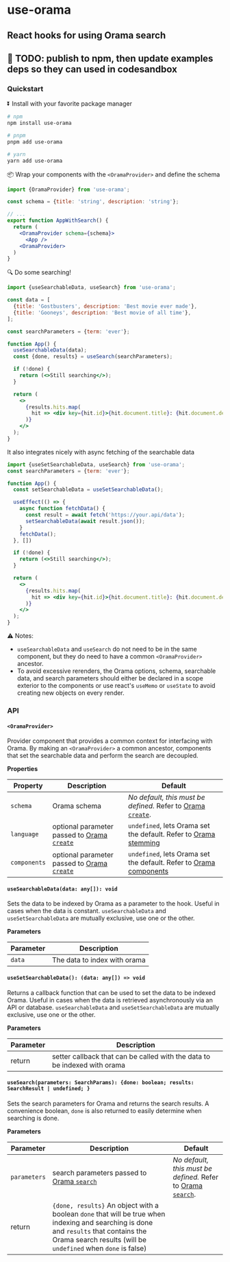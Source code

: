 # use-orama

## React hooks for using Orama search

## 🚧 TODO: publish to npm, then update examples deps so they can used in codesandbox

### Quickstart

⏬ Install with your favorite package manager

```bash
# npm
npm install use-orama

# pnpm
pnpm add use-orama

# yarn
yarn add use-orama
```

📦 Wrap your components with the `<OramaProvider>` and define the schema

```jsx
import {OramaProvider} from 'use-orama';

const schema = {title: 'string', description: 'string'};

// ...
export function AppWithSearch() {
  return (
    <OramaProvider schema={schema}>
      <App />
    <OramaProvider>
  )
}
```

🔍 Do some searching!

```jsx
import {useSearchableData, useSearch} from 'use-orama';

const data = [
  {title: 'Gostbusters', description: 'Best movie ever made'},
  {title: 'Gooneys', description: 'Best movie of all time'},
];

const searchParameters = {term: 'ever'};

function App() {
  useSearchableData(data);
  const {done, results} = useSearch(searchParameters);

  if (!done) {
    return (<>Still searching</>);
  }

  return (
    <>
      {results.hits.map(
        hit => <div key={hit.id}>{hit.document.title}: {hit.document.descriptions}</div>
      )}
    </>
  );
}
```

It also integrates nicely with async fetching of the searchable data

```jsx
import {useSetSearchableData, useSearch} from 'use-orama';
const searchParameters = {term: 'ever'};

function App() {
  const setSearchableData = useSetSearchableData();

  useEffect(() => {
    async function fetchData() {
      const result = await fetch('https://your.api/data');
      setSearchableData(await result.json());
    }
    fetchData();
  }, [])

  if (!done) {
    return (<>Still searching</>);
  }

  return (
    <>
      {results.hits.map(
        hit => <div key={hit.id}>{hit.document.title}: {hit.document.descriptions}</div>
      )}
    </>
  );
}
```

⚠️ Notes:
* `useSearchableData` and `useSearch` do not need to be in the same component, but they do need to have a common `<OramaProvider>` ancestor.
* To avoid excessive rerenders, the Orama options, schema, searchable data, and search parameters should either be declared in a scope exterior to the components or use react's `useMemo` or `useState` to avoid creating new objects on every render.

### API

#### `<OramaProvider>`

Provider component that provides a common context for interfacing with Orama.
By making an `<OramaProvider>` a common ancestor, components that set the searchable data and perform the search are decoupled.

**Properties**

| Property | Description | Default |
|-|-|-|
| `schema` | Orama schema | _No default, this must be defined._ Refer to [Orama `create`](https://docs.oramasearch.com/usage/create). |
| `language` | optional parameter passed to [Orama `create`](https://docs.oramasearch.com/usage/create) | `undefined`, lets Orama set the default. Refer to [Orama stemming](https://docs.oramasearch.com/text-analysis/stemming) |
| `components` | optional parameter passed to [Orama `create`](https://docs.oramasearch.com/usage/create) | `undefined`, lets Orama set the default. Refer to [Orama components](https://docs.oramasearch.com/internals/components) |

#### `useSearchableData(data: any[]): void`

Sets the data to be indexed by Orama as a parameter to the hook.
Useful in cases when the data is constant.
`useSearchableData` and `useSetSearchableData` are mutually exclusive, use one or the other.

**Parameters**

| Parameter | Description |
|-|-|
| `data` | The data to index with orama |

#### `useSetSearchableData(): (data: any[]) => void`

Returns a callback function that can be used to set the data to be indexed Orama.
Useful in cases when the data is retrieved asynchronously via an API or database.
`useSearchableData` and `useSetSearchableData` are mutually exclusive, use one or the other.

**Parameters**

| Parameter | Description |
|-|-|
| return | setter callback that can be called with the data to be indexed with orama |


#### `useSearch(parameters: SearchParams): {done: boolean; results: SearchResult | undefined; }`

Sets the search parameters for Orama and returns the search results.
A convenience boolean, `done` is also returned to easily determine when searching is done.

**Parameters**

| Parameter | Description | Default |
|-|-|-|
| `parameters` | search parameters passed to [Orama `search`](https://docs.oramasearch.com/usage/search/introduction) | _No default, this must be defined._ Refer to [Orama `search`](https://docs.oramasearch.com/usage/search/introduction). |
| return | `{done, results}` An object with a boolean `done` that will be true when indexing and searching is done and `results` that contains the Orama search results (will be `undefined` when `done` is false) | |
